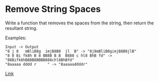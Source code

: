 # Remove String Spaces

Write a function that removes the spaces from the string, then return the resultant string.

Examples:

```
Input -> Output
"8 j 8   mBliB8g  imjB8B8  jl  B" -> "8j8mBliB8gimjB8B8jlB"
"8 8 Bi fk8h B 8 BB8B B B  B888 c hl8 BhB fd" -> "88Bifk8hB8BB8BBBB888chl8BhBfd"
"8aaaaa dddd r     " -> "8aaaaaddddr"
```

[Link](https://www.codewars.com/kata/57eae20f5500ad98e50002c5)
